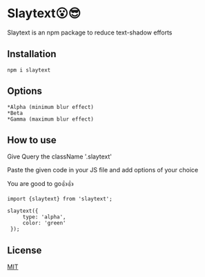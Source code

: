 # Slaytext😮😎

Slaytext is an npm package to reduce text-shadow efforts
## Installation



```
npm i slaytext
```

## Options

```
*Alpha (minimum blur effect)
*Beta
*Gamma (maximum blur effect)
```

## How to use
Give Query the className '.slaytext'

Paste the given code in your JS file and add options of your choice

You are good to go👍👍
```
import {slaytext} from 'slaytext';
```

```
slaytext({
     type: 'alpha',
     color: 'green'
 });
```

## License
[MIT](https://choosealicense.com/licenses/mit/)

